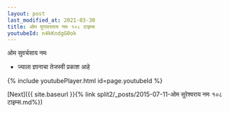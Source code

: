 ```yaml
---
layout: post
last_modified_at: 2021-03-30
title: ओम युगावरताय नमः १०८ टाइम्स
youtubeId: n4kKndgG0ok
---
```

 
 
 ओम सुवर्चसाय नमः  
 
 -  ज्याला ज्ञानाचा तेजस्वी प्रकाश आहे 
 
  
 
  
 
 
 
 
 
 


{% include youtubePlayer.html id=page.youtubeId %}
 
[Next]({{ site.baseurl }}{% link  split2/_posts/2015-07-11-ओम सुरेश्वराय नमः १०८ टाइम्स.md%})
 
